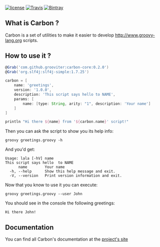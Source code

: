 [![license](https://img.shields.io/github/license/grooviter/carbon.svg)](https://www.apache.org/licenses/LICENSE-2.0) [![Travis](https://img.shields.io/travis/grooviter/carbon.svg)](https://travis-ci.org/grooviter/carbon) [![Bintray](https://img.shields.io/bintray/v/grooviter/maven/carbon.svg)](https://bintray.com/grooviter/maven/carbon)

## What is Carbon ?

Carbon is a set of utilities to make it easier to develop http://www.groovy-lang.org scripts.

## How to use it ?

```Groovy
@Grab('com.github.grooviter:carbon-core:0.2.0')
@Grab('org.slf4j:slf4j-simple:1.7.25')

carbon = [
    name: 'greetings',
    version: '1.0.0',
    description: 'This script says hello to NAME',
    params: [
        name: [type: String, arity: "1", description: 'Your name']
    ]
]

println "Hi there ${name} from '${carbon.name}' script!"
```

Then you can ask the script to show you its help info:

```shell
groovy greetings.groovy -h
```

And you'd get:

```
Usage: lala [-hV] name
This script says hello  to NAME
      name        Your name
  -h, --help      Show this help message and exit.
  -V, --version   Print version information and exit.
```

Now that you know to use it you can execute:

```shell
groovy greetings.groovy --user John
```

You should see in the console the following greetings:

```
Hi there John!
```

## Documentation

You can find all Carbon's documentation at the [project's site](https://grooviter.github.io/carbon)